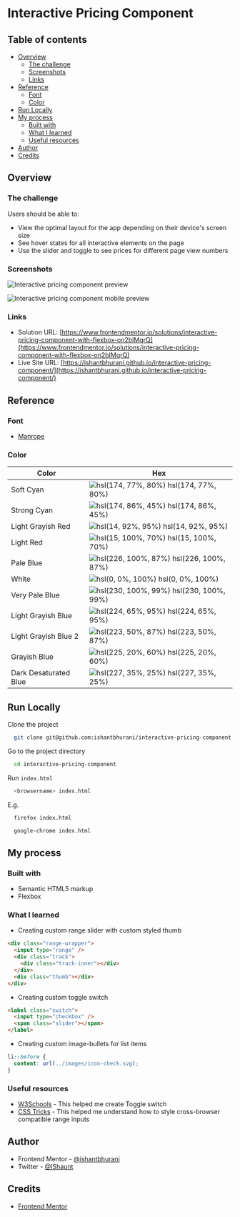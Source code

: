 # Interactive Pricing Component

## Table of contents

- [Overview](#overview)
  - [The challenge](#the-challenge)
  - [Screenshots](#screenshots)
  - [Links](#links)
- [Reference](#reference)
  - [Font](#font)
  - [Color](#color)
- [Run Locally](#run-locally)
- [My process](#my-process)
  - [Built with](#built-with)
  - [What I learned](#what-i-learned)
  - [Useful resources](#useful-resources)
- [Author](#author)
- [Credits](#credits)

## Overview

### The challenge

Users should be able to:

- View the optimal layout for the app depending on their device's screen size
- See hover states for all interactive elements on the page
- Use the slider and toggle to see prices for different page view numbers

### Screenshots

![Interactive pricing component preview](https://user-images.githubusercontent.com/67356291/134205788-1d325c0f-8855-49fb-9d70-72e67503329f.png)

![Interactive pricing component mobile preview](https://user-images.githubusercontent.com/67356291/134205791-a9b89ecd-8138-4735-8d53-fa71c6344fde.png)

### Links

- Solution URL: [https://www.frontendmentor.io/solutions/interactive-pricing-component-with-flexbox-on2bIMqrQ](https://www.frontendmentor.io/solutions/interactive-pricing-component-with-flexbox-on2bIMqrQ)
- Live Site URL: [https://ishantbhurani.github.io/interactive-pricing-component/](https://ishantbhurani.github.io/interactive-pricing-component/)

## Reference

### Font

- [Manrope](https://fonts.google.com/specimen/Manrope)

### Color

| Color                 | Hex                                                                                      |
| --------------------- | ---------------------------------------------------------------------------------------- |
| Soft Cyan             | ![hsl(174, 77%, 80%)](https://via.placeholder.com/10/a5f3eb?text=+) hsl(174, 77%, 80%)   |
| Strong Cyan           | ![hsl(174, 86%, 45%)](https://via.placeholder.com/10/10d5c2?text=+) hsl(174, 86%, 45%)   |
| Light Grayish Red     | ![hsl(14, 92%, 95%)](https://via.placeholder.com/10/feece7?text=+) hsl(14, 92%, 95%)     |
| Light Red             | ![hsl(15, 100%, 70%)](https://via.placeholder.com/10/ff8c66?text=+) hsl(15, 100%, 70%)   |
| Pale Blue             | ![hsl(226, 100%, 87%)](https://via.placeholder.com/10/bdccff?text=+) hsl(226, 100%, 87%) |
| White                 | ![hsl(0, 0%, 100%)](https://via.placeholder.com/10/ffffff?text=+) hsl(0, 0%, 100%)       |
| Very Pale Blue        | ![hsl(230, 100%, 99%)](https://via.placeholder.com/10/fafbff?text=+) hsl(230, 100%, 99%) |
| Light Grayish Blue    | ![hsl(224, 65%, 95%)](https://via.placeholder.com/10/eaeefb?text=+) hsl(224, 65%, 95%)   |
| Light Grayish Blue 2  | ![hsl(223, 50%, 87%)](https://via.placeholder.com/10/cdd7ee?text=+) hsl(223, 50%, 87%)   |
| Grayish Blue          | ![hsl(225, 20%, 60%)](https://via.placeholder.com/10/858fad?text=+) hsl(225, 20%, 60%)   |
| Dark Desaturated Blue | ![hsl(227, 35%, 25%)](https://via.placeholder.com/10/293356?text=+) hsl(227, 35%, 25%)   |

## Run Locally

Clone the project

```bash
  git clone git@github.com:ishantbhurani/interactive-pricing-component.git
```

Go to the project directory

```bash
  cd interactive-pricing-component
```

Run `index.html`

```bash
  <browsername> index.html
```

E.g.

```bash
  firefox index.html
```

```bash
  google-chrome index.html
```

## My process

### Built with

- Semantic HTML5 markup
- Flexbox

### What I learned
- Creating custom range slider with custom styled thumb

```html
<div class="range-wrapper">
  <input type="range" />
  <div class="track">
    <div class="track-inner"></div>
  </div>
  <div class="thumb"></div>
</div>
```

- Creating custom toggle switch

```html
<label class="switch">
  <input type="checkbox" />
  <span class="slider"></span>
</label>
```

- Creating custom image-bullets for list items

```css
li::before {
  content: url(../images/icon-check.svg);
}
```

### Useful resources
- [W3Schools](https://www.w3schools.com/howto/howto_css_switch.asp) - This helped me create Toggle switch
- [CSS Tricks](https://css-tricks.com/styling-cross-browser-compatible-range-inputs-css/) - This helped me understand how to style cross-browser compatible range inputs

## Author

- Frontend Mentor - [@ishantbhurani](https://www.frontendmentor.io/profile/ishantbhurani)
- Twitter - [@IShaunt](https://twitter.com/IShaunt)

## Credits

- [Frontend Mentor](https://www.frontendmentor.io/challenges/interactive-pricing-component-t0m8PIyY8)
